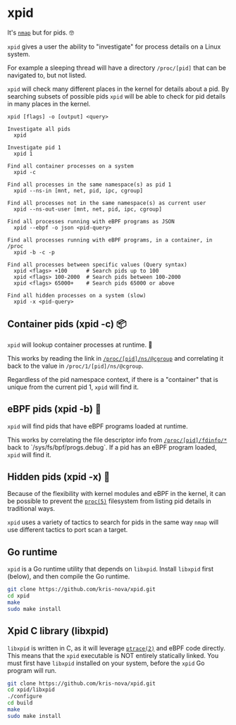 # xpid 

It's [`nmap`](https://nmap.org/) but for pids. 🤓

`xpid` gives a user the ability to "investigate" for process details on a Linux system.

For example a sleeping thread will have a directory `/proc/[pid]` that can be navigated to, but not listed.

`xpid` will check many different places in the kernel for details about a pid. 
By searching subsets of possible pids `xpid` will be able to check for pid details in many places in the kernel.

```
xpid [flags] -o [output] <query>

Investigate all pids
  xpid

Investigate pid 1
  xpid 1

Find all container processes on a system
  xpid -c

Find all processes in the same namespace(s) as pid 1
  xpid --ns-in [mnt, net, pid, ipc, cgroup]

Find all processes not in the same namespace(s) as current user
  xpid --ns-out-user [mnt, net, pid, ipc, cgroup]

Find all processes running with eBPF programs as JSON
  xpid --ebpf -o json <pid-query>

Find all processes running with eBPF programs, in a container, in /proc
  xpid -b -c -p

Find all processes between specific values (Query syntax)
  xpid <flags> +100      # Search pids up to 100
  xpid <flags> 100-2000  # Search pids between 100-2000 
  xpid <flags> 65000+    # Search pids 65000 or above

Find all hidden processes on a system (slow)
  xpid -x <pid-query>

```

## Container pids (xpid -c) 📦

`xpid` will lookup container processes at runtime. 🎉

This works by reading the link in [`/proc/[pid]/ns/@cgroup`](https://man7.org/linux/man-pages/man7/namespaces.7.html#:~:text=/proc/%5Bpid%5D/ns/cgroup) and correlating it back to the value in `/proc/1/[pid]/ns/@cgroup`.

Regardless of the pid namespace context, if there is a "container" that is unique from the current pid 1, `xpid` will find it.

## eBPF pids (xpid -b) 🐝

`xpid` will find pids that have eBPF programs loaded at runtime.

This works by correlating the file descriptor info from [`/proc/[pid]/fdinfo/*`](https://man7.org/linux/man-pages/man5/proc.5.html#:~:text=file%20descriptor%200.-,/proc/%5Bpid%5D/fdinfo/,-(since%20Linux%202.6.22)) back to `/sys/fs/bpf/progs.debug`. 
If a pid has an eBPF program loaded, `xpid` will find it.

## Hidden pids (xpid -x) 🙈

Because of the flexibility with kernel modules and eBPF in the kernel, it can be possible to prevent the [`proc(5)`](https://man7.org/linux/man-pages/man5/proc.5.html) filesystem from listing pid details in traditional ways.

`xpid` uses a variety of tactics to search for pids in the same way `nmap` will use different tactics to port scan a target.

## Go runtime

`xpid` is a Go runtime utility that depends on `libxpid`.
Install `libxpid` first (below), and then compile the Go runtime.

```bash
git clone https://github.com/kris-nova/xpid.git
cd xpid
make
sudo make install
```

## Xpid C library (libxpid)

`libxpid` is written in C, as it will leverage [`ptrace(2)`](https://man7.org/linux/man-pages/man2/ptrace.2.html) and eBPF code directly. 
This means that the `xpid` executable is NOT entirely statically linked. 
You must first have `libxpid` installed on your system, before the `xpid` Go program will run.

```bash 
git clone https://github.com/kris-nova/xpid.git
cd xpid/libxpid
./configure
cd build
make
sudo make install
```

